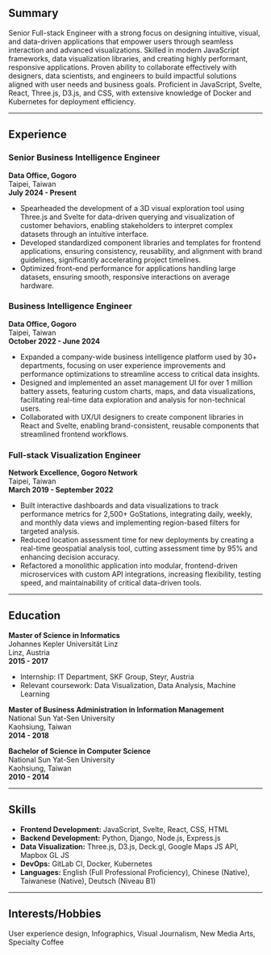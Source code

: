 ## Summary

Senior Full-stack Engineer with a strong focus on designing intuitive, visual, and data-driven applications that empower users through seamless interaction and advanced visualizations. Skilled in modern JavaScript frameworks, data visualization libraries, and creating highly performant, responsive applications. Proven ability to collaborate effectively with designers, data scientists, and engineers to build impactful solutions aligned with user needs and business goals. Proficient in JavaScript, Svelte, React, Three.js, D3.js, and CSS, with extensive knowledge of Docker and Kubernetes for deployment efficiency.

---

## Experience

### Senior Business Intelligence Engineer
**Data Office, Gogoro**  
Taipei, Taiwan  
**July 2024 - Present**

- Spearheaded the development of a 3D visual exploration tool using Three.js and Svelte for data-driven querying and visualization of customer behaviors, enabling stakeholders to interpret complex datasets through an intuitive interface.
- Developed standardized component libraries and templates for frontend applications, ensuring consistency, reusability, and alignment with brand guidelines, significantly accelerating project timelines.
- Optimized front-end performance for applications handling large datasets, ensuring smooth, responsive interactions on average hardware.

### Business Intelligence Engineer
**Data Office, Gogoro**  
Taipei, Taiwan  
**October 2022 - June 2024**

- Expanded a company-wide business intelligence platform used by 30+ departments, focusing on user experience improvements and performance optimizations to streamline access to critical data insights.
- Designed and implemented an asset management UI for over 1 million battery assets, featuring custom charts, maps, and data visualizations, facilitating real-time data exploration and analysis for non-technical users.
- Collaborated with UX/UI designers to create component libraries in React and Svelte, enabling brand-consistent, reusable components that streamlined frontend workflows.

### Full-stack Visualization Engineer
**Network Excellence, Gogoro Network**  
Taipei, Taiwan  
**March 2019 - September 2022**

- Built interactive dashboards and data visualizations to track performance metrics for 2,500+ GoStations, integrating daily, weekly, and monthly data views and implementing region-based filters for targeted analysis.
- Reduced location assessment time for new deployments by creating a real-time geospatial analysis tool, cutting assessment time by 95% and enhancing decision accuracy.
- Refactored a monolithic application into modular, frontend-driven microservices with custom API integrations, increasing flexibility, testing speed, and maintainability of critical data-driven tools.

---

## Education

**Master of Science in Informatics**  
Johannes Kepler Universität Linz  
Linz, Austria  
**2015 - 2017**  
- Internship: IT Department, SKF Group, Steyr, Austria  
- Relevant coursework: Data Visualization, Data Analysis, Machine Learning

**Master of Business Administration in Information Management**  
National Sun Yat-Sen University  
Kaohsiung, Taiwan  
**2014 - 2018**

**Bachelor of Science in Computer Science**  
National Sun Yat-Sen University  
Kaohsiung, Taiwan  
**2010 - 2014**

---

## Skills

- **Frontend Development:** JavaScript, Svelte, React, CSS, HTML
- **Backend Development:** Python, Django, Node.js, Express.js
- **Data Visualization:** Three.js, D3.js, Deck.gl, Google Maps JS API, Mapbox GL JS
- **DevOps:** GitLab CI, Docker, Kubernetes
- **Languages:** English (Full Professional Proficiency), Chinese (Native), Taiwanese (Native), Deutsch (Niveau B1)

---

## Interests/Hobbies
User experience design, Infographics, Visual Journalism, New Media Arts, Specialty Coffee

